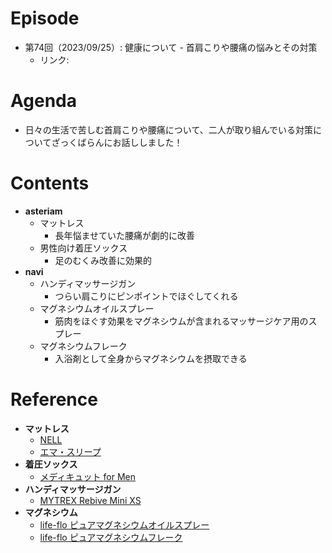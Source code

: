 # Episode

- 第74回（2023/09/25）: 健康について - 首肩こりや腰痛の悩みとその対策
  - リンク: 

# Agenda

- 日々の生活で苦しむ首肩こりや腰痛について、二人が取り組んでいる対策についてざっくばらんにお話ししました！

# Contents

- **asteriam**
  - マットレス
    - 長年悩ませていた腰痛が劇的に改善
  - 男性向け着圧ソックス
    - 足のむくみ改善に効果的
- **navi**
  - ハンディマッサージガン
    - つらい肩こりにピンポイントでほぐしてくれる
  - マグネシウムオイルスプレー
    - 筋肉をほぐす効果をマグネシウムが含まれるマッサージケア用のスプレー
  - マグネシウムフレーク
    - 入浴剤として全身からマグネシウムを摂取できる

# Reference
- **マットレス**
  - [NELL](https://nell.life/)
  - [エマ・スリープ](https://emma-sleep-japan.com/)
- **着圧ソックス**
  - [メディキュット for Men](https://www.mediqtto.jp/line-up/for-men/)
- **ハンディマッサージガン**
  - [MYTREX Rebive Mini XS](https://mytrex.jp/rebive-mini-xs/)
- **マグネシウム**
  - [life-flo ピュアマグネシウムオイルスプレー](https://jp.iherb.com/pr/life-flo-pure-magnesium-oil-spray-8-fl-oz-237-ml/33840)
  - [life-flo ピュアマグネシウムフレーク](https://jp.iherb.com/pr/life-flo-pure-magnesium-flakes-1-65-lb-26-4-oz/85784)
